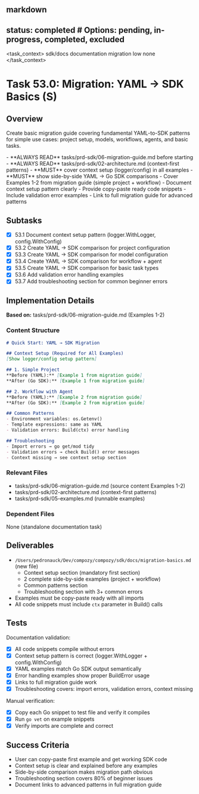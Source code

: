 ## markdown

## status: completed # Options: pending, in-progress, completed, excluded

<task_context>
<domain>sdk/docs</domain>
<type>documentation</type>
<scope>migration</scope>
<complexity>low</complexity>
<dependencies>none</dependencies>
</task_context>

# Task 53.0: Migration: YAML → SDK Basics (S)

## Overview

Create basic migration guide covering fundamental YAML-to-SDK patterns for simple use cases: project setup, models, workflows, agents, and basic tasks.

<critical>
- **ALWAYS READ** tasks/prd-sdk/06-migration-guide.md before starting
- **ALWAYS READ** tasks/prd-sdk/02-architecture.md (context-first patterns)
- **MUST** cover context setup (logger/config) in all examples
- **MUST** show side-by-side YAML → Go SDK comparisons
</critical>

<requirements>
- Cover Examples 1-2 from migration guide (simple project + workflow)
- Document context setup pattern clearly
- Provide copy-paste ready code snippets
- Include validation error examples
- Link to full migration guide for advanced patterns
</requirements>

## Subtasks

- [x] 53.1 Document context setup pattern (logger.WithLogger, config.WithConfig)
- [x] 53.2 Create YAML → SDK comparison for project configuration
- [x] 53.3 Create YAML → SDK comparison for model configuration
- [x] 53.4 Create YAML → SDK comparison for workflow + agent
- [x] 53.5 Create YAML → SDK comparison for basic task types
- [x] 53.6 Add validation error handling examples
- [x] 53.7 Add troubleshooting section for common beginner errors

## Implementation Details

**Based on:** tasks/prd-sdk/06-migration-guide.md (Examples 1-2)

### Content Structure

```markdown
# Quick Start: YAML → SDK Migration

## Context Setup (Required for All Examples)
[Show logger/config setup pattern]

## 1. Simple Project
**Before (YAML):** [Example 1 from migration guide]
**After (Go SDK):** [Example 1 from migration guide]

## 2. Workflow with Agent
**Before (YAML):** [Example 2 from migration guide]
**After (Go SDK):** [Example 2 from migration guide]

## Common Patterns
- Environment variables: os.Getenv()
- Template expressions: same as YAML
- Validation errors: Build(ctx) error handling

## Troubleshooting
- Import errors → go get/mod tidy
- Validation errors → check Build() error messages
- Context missing → see context setup section
```

### Relevant Files

- tasks/prd-sdk/06-migration-guide.md (source content Examples 1-2)
- tasks/prd-sdk/02-architecture.md (context-first patterns)
- tasks/prd-sdk/05-examples.md (runnable examples)

### Dependent Files

None (standalone documentation task)

## Deliverables

- `/Users/pedronauck/Dev/compozy/compozy/sdk/docs/migration-basics.md` (new file)
  - Context setup section (mandatory first section)
  - 2 complete side-by-side examples (project + workflow)
  - Common patterns section
  - Troubleshooting section with 3+ common errors
- Examples must be copy-paste ready with all imports
- All code snippets must include `ctx` parameter in Build() calls

## Tests

Documentation validation:
- [x] All code snippets compile without errors
- [x] Context setup pattern is correct (logger.WithLogger + config.WithConfig)
- [x] YAML examples match Go SDK output semantically
- [x] Error handling examples show proper BuildError usage
- [x] Links to full migration guide work
- [x] Troubleshooting covers: import errors, validation errors, context missing

Manual verification:
- [x] Copy each Go snippet to test file and verify it compiles
- [x] Run `go vet` on example snippets
- [x] Verify imports are complete and correct

## Success Criteria

- User can copy-paste first example and get working SDK code
- Context setup is clear and explained before any examples
- Side-by-side comparison makes migration path obvious
- Troubleshooting section covers 80% of beginner issues
- Document links to advanced patterns in full migration guide

